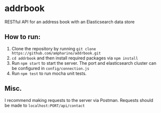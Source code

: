 # addrbook
RESTful API for an address book with an Elasticsearch data store

## How to run:
1. Clone the repository by running `git clone https://github.com/ampharino/addrbook.git`
2. `cd addrbook` and then install required packages via `npm install`
3. Run `npm start` to start the server. The port and elasticsearch cluster can be configured in `config/connection.js`
4. Run `npm test` to run mocha unit tests. 

## Misc.
I recommend making requests to the server via Postman.
Requests should be made to `localhost:PORT/api/contact`

